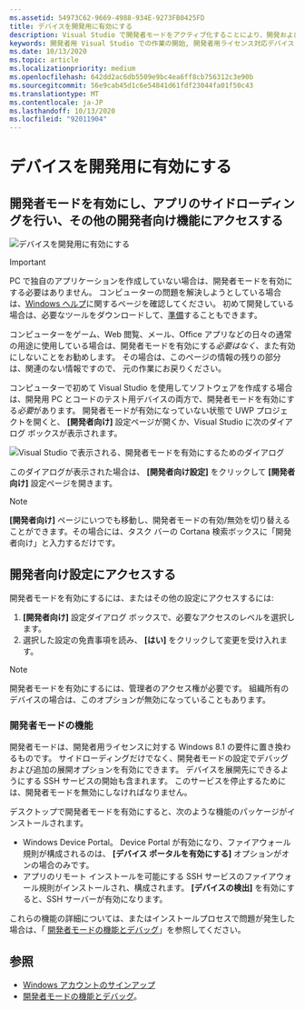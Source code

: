 ```yaml
---
ms.assetid: 54973C62-9669-4988-934E-9273FB0425FD
title: デバイスを開発用に有効にする
description: Visual Studio で開発者モードをアクティブ化することにより、開発およびデバッグ用に Windows 10 デバイスを有効にする方法について説明します。
keywords: 開発者用 Visual Studio での作業の開始, 開発者用ライセンス対応デバイス
ms.date: 10/13/2020
ms.topic: article
ms.localizationpriority: medium
ms.openlocfilehash: 642dd2ac6db5509e9bc4ea6ff8cb756312c3e90b
ms.sourcegitcommit: 56e9cab45d1c6e54841d61fdf23044fa01f50c43
ms.translationtype: MT
ms.contentlocale: ja-JP
ms.lasthandoff: 10/13/2020
ms.locfileid: "92011904"
---
```

# <a name="enable-your-device-for-development"></a>デバイスを開発用に有効にする

## <a name="activate-developer-mode-sideload-apps-and-access-other-developer-features"></a>開発者モードを有効にし、アプリのサイドローディングを行い、その他の開発者向け機能にアクセスする

![デバイスを開発用に有効にする](images/developer-poster.png)

> [!IMPORTANT]
> PC で独自のアプリケーションを作成していない場合は、開発者モードを有効にする必要はありません。 コンピューターの問題を解決しようとしている場合は、[Windows ヘルプ](https://support.microsoft.com/hub/4338813/windows-help?os=windows-10)に関するページを確認してください。 初めて開発している場合は、必要なツールをダウンロードして、[準備](get-set-up.md)することもできます。

コンピューターをゲーム、Web 閲覧、メール、Office アプリなどの日々の通常の用途に使用している場合は、開発者モードを有効にする*必要はなく*、また有効にしないことをお勧めします。 その場合は、このページの情報の残りの部分は、関連のない情報ですので、 元の作業にお戻りください。

コンピューターで初めて Visual Studio を使用してソフトウェアを作成する場合は、開発用 PC とコードのテスト用デバイスの両方で、開発者モードを有効にする*必要*があります。 開発者モードが有効になっていない状態で UWP プロジェクトを開くと、 **[開発者向け]** 設定ページが開くか、Visual Studio に次のダイアログ ボックスが表示されます。

![Visual Studio で表示される、開発者モードを有効にするためのダイアログ](images/latestenabledialog.png)

このダイアログが表示された場合は、 **[開発者向け設定]** をクリックして **[開発者向け]**  設定ページを開きます。

> [!NOTE]
> **[開発者向け]** ページにいつでも移動し、開発者モードの有効/無効を切り替えることができます。その場合には、タスク バーの Cortana 検索ボックスに「開発者向け」と入力するだけです。

## <a name="accessing-settings-for-developers"></a>開発者向け設定にアクセスする

開発者モードを有効にするには、またはその他の設定にアクセスするには:

1.  **[開発者向け]** 設定ダイアログ ボックスで、必要なアクセスのレベルを選択します。
2.  選択した設定の免責事項を読み、 **[はい]** をクリックして変更を受け入れます。

> [!NOTE]
> 開発者モードを有効にするには、管理者のアクセス権が必要です。 組織所有のデバイスの場合は、このオプションが無効になっていることもあります。

### <a name="developer-mode-features"></a>開発者モードの機能

開発者モードは、開発者用ライセンスに対する Windows 8.1 の要件に置き換わるものです。  サイドローディングだけでなく、開発者モードの設定でデバッグおよび追加の展開オプションを有効にできます。 デバイスを展開先にできるようにする SSH サービスの開始も含まれます。 このサービスを停止するためには、開発者モードを無効にしなければなりません。

デスクトップで開発者モードを有効にすると、次のような機能のパッケージがインストールされます。
- Windows Device Portal。 Device Portal が有効になり、ファイアウォール規則が構成されるのは、 **[デバイス ポータルを有効にする]** オプションがオンの場合のみです。
- アプリのリモート インストールを可能にする SSH サービスのファイアウォール規則がインストールされ、構成されます。 **[デバイスの検出]** を有効にすると、SSH サーバーが有効になります。

これらの機能の詳細については、またはインストールプロセスで問題が発生した場合は、「 [開発者モードの機能とデバッグ](developer-mode-features-and-debugging.md)」を参照してください。

## <a name="see-also"></a>参照

* [Windows アカウントのサインアップ](sign-up.md)
* [開発者モードの機能とデバッグ](developer-mode-features-and-debugging.md)。